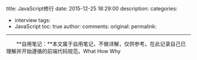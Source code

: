 title: JavaScript修行
date: 2015-12-25 18:29:00
description:
categories:
- interview
tags:
- JavaScript
toc: true
author:
comments:
original:
permalink:
---

　　**自用笔记：**本文属于自用笔记，不做详解，仅供参考。在此记录自己已理解并开始遵循的前端代码规范。What How Why
<!-- more -->